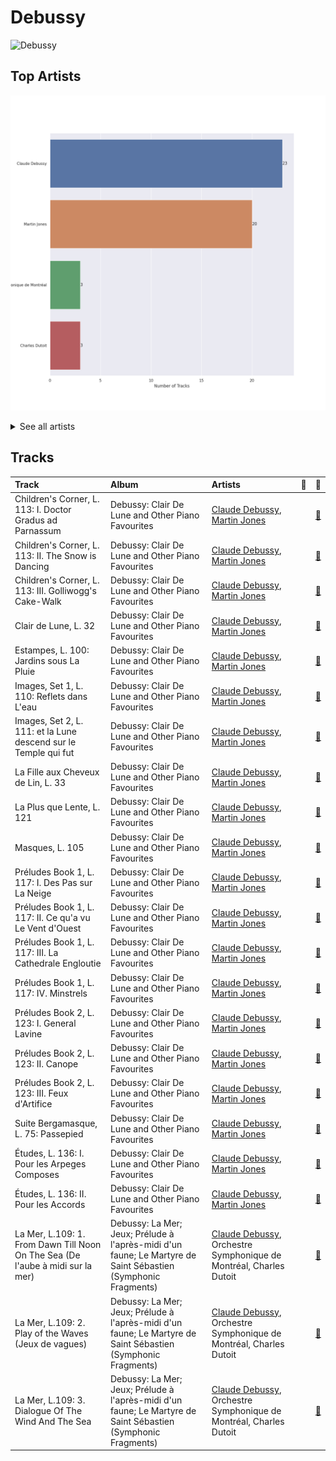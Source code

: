 # Debussy


<img src="https://i.scdn.co/image/ab67616d0000b2735d026bccbd8a50650e903130" alt="Debussy" width="100" />

## Top Artists

![Bar chart of top 4 artists in Debussy](../images/playlists/debussy/artists.png)


<details>
<summary>See all artists</summary>

|   Number of Tracks | Artist                                         | 🔗                                                           |
|-------------------:|:-----------------------------------------------|:------------------------------------------------------------|
|                 23 | [Claude Debussy](../artists/claude_debussy.md) | [🔗](https://open.spotify.com/artist/1Uff91EOsvd99rtAupatMP) |
|                 20 | [Martin Jones](../artists/martin_jones.md)     | [🔗](https://open.spotify.com/artist/1VzJXXVXsYbEK773GWSoND) |
|                  3 | Orchestre Symphonique de Montréal              | [🔗](https://open.spotify.com/artist/4AcXapei4U7xnWecv9AEBd) |
|                  3 | Charles Dutoit                                 | [🔗](https://open.spotify.com/artist/0Ku5VBNL7cfGXRhp2BxXEQ) |

</details>


## Tracks

| Track                                                                          | Album                                                                                                         | Artists                                                                                           | 💚   | 🔗                                                          |
|:-------------------------------------------------------------------------------|:--------------------------------------------------------------------------------------------------------------|:--------------------------------------------------------------------------------------------------|:----|:-----------------------------------------------------------|
| Children's Corner, L. 113: I. Doctor Gradus ad Parnassum                       | Debussy: Clair De Lune and Other Piano Favourites                                                             | [Claude Debussy](../artists/claude_debussy.md), [Martin Jones](../artists/martin_jones.md)        |     | [🔗](https://open.spotify.com/track/1aXL5Y855TvjouIm1vSh7O) |
| Children's Corner, L. 113: II. The Snow is Dancing                             | Debussy: Clair De Lune and Other Piano Favourites                                                             | [Claude Debussy](../artists/claude_debussy.md), [Martin Jones](../artists/martin_jones.md)        |     | [🔗](https://open.spotify.com/track/6hCXrrfpaUZma0oeFOc2Vd) |
| Children's Corner, L. 113: III. Golliwogg's Cake-Walk                          | Debussy: Clair De Lune and Other Piano Favourites                                                             | [Claude Debussy](../artists/claude_debussy.md), [Martin Jones](../artists/martin_jones.md)        |     | [🔗](https://open.spotify.com/track/6FnhXHcD1a5N59PNri5Dfm) |
| Clair de Lune, L. 32                                                           | Debussy: Clair De Lune and Other Piano Favourites                                                             | [Claude Debussy](../artists/claude_debussy.md), [Martin Jones](../artists/martin_jones.md)        |     | [🔗](https://open.spotify.com/track/5u5aVJKjSMJr4zesMPz7bL) |
| Estampes, L. 100: Jardins sous La Pluie                                        | Debussy: Clair De Lune and Other Piano Favourites                                                             | [Claude Debussy](../artists/claude_debussy.md), [Martin Jones](../artists/martin_jones.md)        |     | [🔗](https://open.spotify.com/track/7s0WRtr7d2TWjtHBPQRLBU) |
| Images, Set 1, L. 110: Reflets dans L'eau                                      | Debussy: Clair De Lune and Other Piano Favourites                                                             | [Claude Debussy](../artists/claude_debussy.md), [Martin Jones](../artists/martin_jones.md)        |     | [🔗](https://open.spotify.com/track/6t81Lud8rl5TOfJHPX1ALu) |
| Images, Set 2, L. 111: et la Lune descend sur le Temple qui fut                | Debussy: Clair De Lune and Other Piano Favourites                                                             | [Claude Debussy](../artists/claude_debussy.md), [Martin Jones](../artists/martin_jones.md)        |     | [🔗](https://open.spotify.com/track/4uYqe6JOHty9Eu50ukMV3G) |
| La Fille aux Cheveux de Lin, L. 33                                             | Debussy: Clair De Lune and Other Piano Favourites                                                             | [Claude Debussy](../artists/claude_debussy.md), [Martin Jones](../artists/martin_jones.md)        |     | [🔗](https://open.spotify.com/track/0fpqOyC5DLDe5gAYKBB6X7) |
| La Plus que Lente, L. 121                                                      | Debussy: Clair De Lune and Other Piano Favourites                                                             | [Claude Debussy](../artists/claude_debussy.md), [Martin Jones](../artists/martin_jones.md)        |     | [🔗](https://open.spotify.com/track/6Q4CCXEvt06gqafDdVcc6i) |
| Masques, L. 105                                                                | Debussy: Clair De Lune and Other Piano Favourites                                                             | [Claude Debussy](../artists/claude_debussy.md), [Martin Jones](../artists/martin_jones.md)        |     | [🔗](https://open.spotify.com/track/2A5ByVSpCheGmtzBplfzF0) |
| Préludes Book 1, L. 117: I. Des Pas sur La Neige                               | Debussy: Clair De Lune and Other Piano Favourites                                                             | [Claude Debussy](../artists/claude_debussy.md), [Martin Jones](../artists/martin_jones.md)        |     | [🔗](https://open.spotify.com/track/6sabZsBLfsXuo2haLXZLkW) |
| Préludes Book 1, L. 117: II. Ce qu'a vu Le Vent d'Ouest                        | Debussy: Clair De Lune and Other Piano Favourites                                                             | [Claude Debussy](../artists/claude_debussy.md), [Martin Jones](../artists/martin_jones.md)        |     | [🔗](https://open.spotify.com/track/3fZny1uZNQIijobgJLIcwf) |
| Préludes Book 1, L. 117: III. La Cathedrale Engloutie                          | Debussy: Clair De Lune and Other Piano Favourites                                                             | [Claude Debussy](../artists/claude_debussy.md), [Martin Jones](../artists/martin_jones.md)        |     | [🔗](https://open.spotify.com/track/5u8xycIWRjusC3FmHy8Hmn) |
| Préludes Book 1, L. 117: IV. Minstrels                                         | Debussy: Clair De Lune and Other Piano Favourites                                                             | [Claude Debussy](../artists/claude_debussy.md), [Martin Jones](../artists/martin_jones.md)        |     | [🔗](https://open.spotify.com/track/3bnmqzWtNWzWaUqaUWl0dJ) |
| Préludes Book 2, L. 123: I. General Lavine                                     | Debussy: Clair De Lune and Other Piano Favourites                                                             | [Claude Debussy](../artists/claude_debussy.md), [Martin Jones](../artists/martin_jones.md)        |     | [🔗](https://open.spotify.com/track/4HsGko7qJ2hvCAsRbpb2cA) |
| Préludes Book 2, L. 123: II. Canope                                            | Debussy: Clair De Lune and Other Piano Favourites                                                             | [Claude Debussy](../artists/claude_debussy.md), [Martin Jones](../artists/martin_jones.md)        |     | [🔗](https://open.spotify.com/track/1SxHTLszv7kDWz2DH2n6LV) |
| Préludes Book 2, L. 123: III. Feux d'Artifice                                  | Debussy: Clair De Lune and Other Piano Favourites                                                             | [Claude Debussy](../artists/claude_debussy.md), [Martin Jones](../artists/martin_jones.md)        |     | [🔗](https://open.spotify.com/track/50W2AMW6hgDtv6MWyJfdPK) |
| Suite Bergamasque, L. 75: Passepied                                            | Debussy: Clair De Lune and Other Piano Favourites                                                             | [Claude Debussy](../artists/claude_debussy.md), [Martin Jones](../artists/martin_jones.md)        |     | [🔗](https://open.spotify.com/track/3GgKVPxhu0rxYpBXlBwPqw) |
| Études, L. 136: I. Pour les Arpeges Composes                                   | Debussy: Clair De Lune and Other Piano Favourites                                                             | [Claude Debussy](../artists/claude_debussy.md), [Martin Jones](../artists/martin_jones.md)        |     | [🔗](https://open.spotify.com/track/4TuCVkd3lAAE4AiMwdcR2W) |
| Études, L. 136: II. Pour les Accords                                           | Debussy: Clair De Lune and Other Piano Favourites                                                             | [Claude Debussy](../artists/claude_debussy.md), [Martin Jones](../artists/martin_jones.md)        |     | [🔗](https://open.spotify.com/track/6d1YufqXcgbxLI2j9FJYUI) |
| La Mer, L.109: 1. From Dawn Till Noon On The Sea (De l'aube à midi sur la mer) | Debussy: La Mer; Jeux; Prélude à l'après-midi d'un faune; Le Martyre de Saint Sébastien (Symphonic Fragments) | [Claude Debussy](../artists/claude_debussy.md), Orchestre Symphonique de Montréal, Charles Dutoit |     | [🔗](https://open.spotify.com/track/50FSASeAGce3AQqlEKDXXZ) |
| La Mer, L.109: 2. Play of the Waves (Jeux de vagues)                           | Debussy: La Mer; Jeux; Prélude à l'après-midi d'un faune; Le Martyre de Saint Sébastien (Symphonic Fragments) | [Claude Debussy](../artists/claude_debussy.md), Orchestre Symphonique de Montréal, Charles Dutoit |     | [🔗](https://open.spotify.com/track/55lmbVc4FLYlbHaPqiVjv2) |
| La Mer, L.109: 3. Dialogue Of The Wind And The Sea                             | Debussy: La Mer; Jeux; Prélude à l'après-midi d'un faune; Le Martyre de Saint Sébastien (Symphonic Fragments) | [Claude Debussy](../artists/claude_debussy.md), Orchestre Symphonique de Montréal, Charles Dutoit |     | [🔗](https://open.spotify.com/track/49wWvRfrD7lABh3Rk4adg0) |
